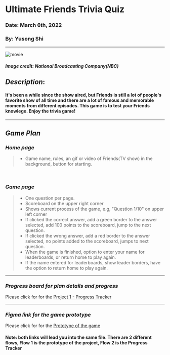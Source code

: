 # **Ultimate Friends Trivia Quiz**

### Date: March 6th, 2022
### By: Yusong Shi
***

![movie](https://encrypted-tbn2.gstatic.com/images?q=tbn:ANd9GcQMpWgFcYiV0MThcMMAVihr_5Zx2twoZ2Q_kVZOsVZ9nH1hmJZj)
##### Image credit: National Broadcasting Company(NBC)

## ***Description***: 
#### It's been a while since the show aired, but Friends is still a lot of people's favorite show of all time and there are a lot of famous and memorable moments from different episodes. This game is to test your Friends knowlege. Enjoy the trivia game!
***

## ***Game Plan***
### ***Home page***
> - Game name, rules, an gif or video of Friends(TV show) in the background, button for starting. 
<br>

### ***Game page***  
> - One question per page. <br>
> - Scoreboard on the upper right corner <br>
> - Shows current process of the game, e.g, "Question 1/10" on upper left corner <br>
> - If clicked the correct answer, add a green border to the answer selected, add 100 points to the scoreboard, jump to the next question. <br>
> - If clicked the wrong answer, add a red border to the answer selected, no points added to the scoreboard, jumps to next question. <br>
> - When the game is finished, option to enter your name for leaderboards, or return home to play again. <br>
> - If the name entered for leaderboards, show leader borders, have the option to return home to play again.<br>
***

### ***Progress board for plan details and progress***
Please click for for the [Project 1 - Progress Tracker](https://www.figma.com/proto/3wF9U6tt05lgdkn1tJaSX6/Untitled?page-id=0%3A1&node-id=25%3A1202&viewport=383%2C48%2C0.09&scaling=min-zoom&starting-point-node-id=25%3A3&show-proto-sidebar=1)<br>
***

### ***Figma link for the game prototype***
Please click for for the [Prototype of the game](https://www.figma.com/proto/3wF9U6tt05lgdkn1tJaSX6/Untitled?page-id=0%3A1&node-id=4%3A2&viewport=383%2C48%2C0.25&scaling=scale-down&starting-point-node-id=4%3A2)<br>

#### Note: both links will lead you into the same file. There are 2 different flows, Flow 1 is the prototype of the project, Flow 2 is the Progress Tracker


